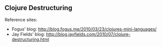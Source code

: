 ## Clojure Destructuring ##

Reference sites:

 * Fogus' blog: http://blog.fogus.me/2010/03/23/clojures-mini-languages/
 * Jay Fields' blog: http://blog.jayfields.com/2010/07/clojure-destructuring.html

